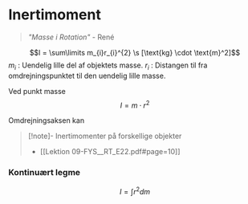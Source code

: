 # Inertimoment
> *"Masse i Rotation"*
> \- René

$$I = \sum\limits m_{i}r_{i}^{2} \s [\text{kg} \cdot \text{m}^2]$$
$m_{i}$ : Uendelig lille del af objektets masse.
$r_{i}$ : Distangen til fra omdrejningspunktet til den uendelig lille masse.

Ved punkt masse
$$I = m \cdot r^{2}$$

Omdrejningsaksen kan 

> [!note]- Inertimomenter på forskellige objekter
> - [[Lektion 09-FYS__RT_E22.pdf#page=10]]

### Kontinuært legme
$$I =  \int r^{2} dm$$
